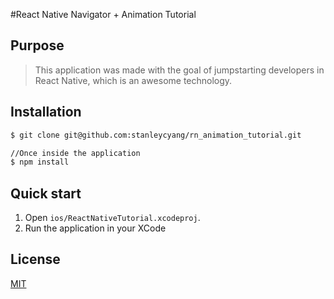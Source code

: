 #React Native Navigator + Animation Tutorial


## Purpose

> This application was made with the goal of jumpstarting developers in React Native, which is an awesome technology.

## Installation

```sh
$ git clone git@github.com:stanleycyang/rn_animation_tutorial.git

//Once inside the application
$ npm install
```

## Quick start

1. Open `ios/ReactNativeTutorial.xcodeproj`.
2. Run the application in your XCode

## License
[MIT](LICENSE)

